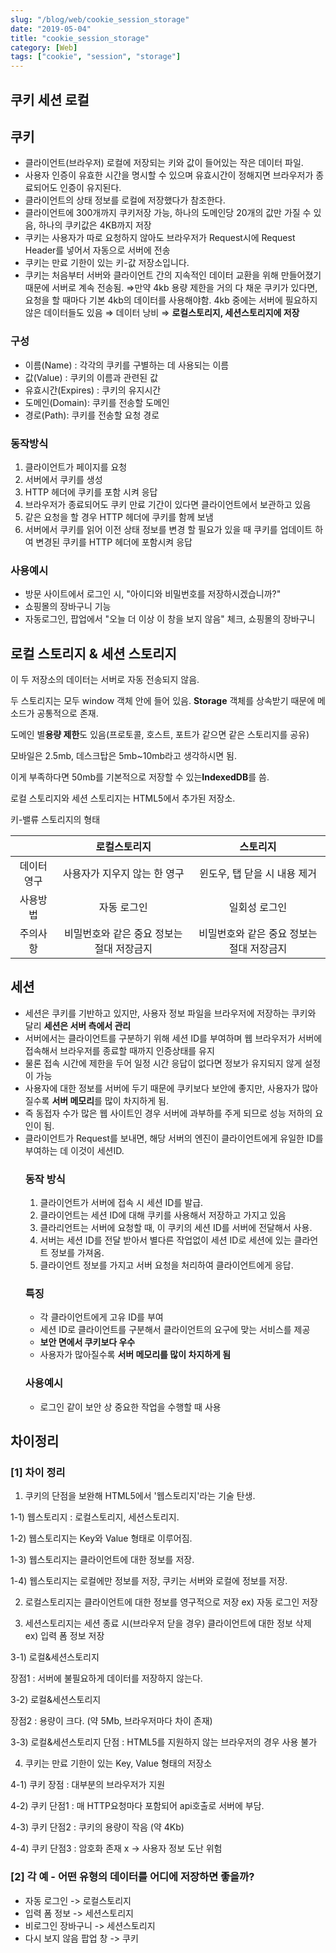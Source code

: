 ```yaml
---
slug: "/blog/web/cookie_session_storage"
date: "2019-05-04"
title: "cookie_session_storage"
category: [Web]
tags: ["cookie", "session", "storage"]
---
```


## 쿠키 세션 로컬

## 쿠키

- 클라이언트(브라우저) 로컬에 저장되는 키와 값이 들어있는 작은 데이터 파일.
- 사용자 인증이 유효한 시간을 명시할 수 있으며 유효시간이 정해지면 브라우저가 종료되어도 인증이 유지된다.
- 클라이언트의 상태 정보를 로컬에 저장했다가 참조한다.
- 클라이언트에 300개까지 쿠키저장 가능, 하나의 도메인당 20개의 값만 가질 수 있음, 하나의 쿠키값은 4KB까지 저장
- 쿠키는 사용자가 따로 요청하지 않아도 브라우저가 Request시에 Request Header를 넣어서 자동으로 서버에 전송
- 쿠키는 만료 기한이 있는 키-값 저장소입니다.
- 쿠키는 처음부터 서버와 클라이언트 간의 지속적인 데이터 교환을 위해 만들어졌기 때문에 서버로 계속 전송됨. ⇒만약 4kb 용량 제한을 거의 다 채운 쿠키가 있다면, 요청을 할 때마다 기본 4kb의 데이터를 사용해야함. 4kb 중에는 서버에 필요하지 않은 데이터들도 있음 ⇒ 데이터 낭비 ⇒ **로컬스토리지, 세션스토리지에 저장**

### 구성

- 이름(Name) : 각각의 쿠키를 구별하는 데 사용되는 이름
- 값(Value) : 쿠키의 이름과 관련된 값
- 유효시간(Expires) : 쿠키의 유지시간
- 도메인(Domain): 쿠키를 전송할 도메인
- 경로(Path): 쿠키를 전송할 요청 경로

### 동작방식

1. 클라이언트가 페이지를 요청
2. 서버에서 쿠키를 생성
3. HTTP 헤더에 쿠키를 포함 시켜 응답
4. 브라우저가 종료되어도 쿠키 만료 기간이 있다면 클라이언트에서 보관하고 있음
5. 같은 요청을 할 경우 HTTP 헤더에 쿠키를 함께 보냄
6. 서버에서 쿠키를 읽어 이전 상태 정보를 변경 할 필요가 있을 때 쿠키를 업데이트 하여 변경된 쿠키를 HTTP 헤더에 포함시켜 응답

### 사용예시

- 방문 사이트에서 로그인 시, "아이디와 비밀번호를 저장하시겠습니까?"
- 쇼핑몰의 장바구니 기능
- 자동로그인, 팝업에서 "오늘 더 이상 이 창을 보지 않음" 체크, 쇼핑몰의 장바구니

## 로컬 스토리지 & 세션 스토리지

이 두 저장소의 데이터는 서버로 자동 전송되지 않음.

두 스토리지는 모두 window 객체 안에 들어 있음. **Storage**
객체를 상속받기 때문에 메소드가 공통적으로 존재.

도메인 별**용량 제한**도 있음(프로토콜, 호스트, 포트가 같으면 같은 스토리지를 공유)

모바일은 2.5mb, 데스크탑은 5mb~10mb라고 생각하시면 됨.

이게 부족하다면 50mb를 기본적으로 저장할 수 있는**IndexedDB**를 씀.

로컬 스토리지와 세션 스토리지는 HTML5에서 추가된 저장소.

키-밸류 스토리지의 형태

|             |               로컬스토리지                |                 스토리지                  |
| :---------: | :---------------------------------------: | :---------------------------------------: |
| 데이터 영구 |       사용자가 지우지 않는 한 영구        |       윈도우, 탭 닫을 시 내용 제거        |
|  사용방법   |                자동 로그인                |               일회성 로그인               |
|  주의사항   | 비밀번호와 같은 중요 정보는 절대 저장금지 | 비밀번호와 같은 중요 정보는 절대 저장금지 |

## 세션

- 세션은 쿠키를 기반하고 있지만, 사용자 정보 파일을 브라우저에 저장하는 쿠키와 달리 **세션은 서버 측에서 관리**
- 서버에서는 클라이언트를 구분하기 위해 세션 ID를 부여하며 웹 브라우저가 서버에 접속해서 브라우저를 종료할 때까지 인증상태를 유지
- 물론 접속 시간에 제한을 두어 일정 시간 응답이 없다면 정보가 유지되지 않게 설정이 가능
- 사용자에 대한 정보를 서버에 두기 때문에 쿠키보다 보안에 좋지만, 사용자가 많아질수록 **서버 메모리**를 많이 차지하게 됨.
- 즉 동접자 수가 많은 웹 사이트인 경우 서버에 과부하를 주게 되므로 성능 저하의 요인이 됨.
- 클라이언트가 Request를 보내면, 해당 서버의 엔진이 클라이언트에게 유일한 ID를 부여하는 데 이것이 세션ID.
  ### 동작 방식
  1. 클라이언트가 서버에 접속 시 세션 ID를 발급.
  2. 클라이언트는 세션 ID에 대해 쿠키를 사용해서 저장하고 가지고 있음
  3. 클라리언트는 서버에 요청할 때, 이 쿠키의 세션 ID를 서버에 전달해서 사용.
  4. 서버는 세션 ID를 전달 받아서 별다른 작업없이 세션 ID로 세션에 있는 클라언트 정보를 가져옴.
  5. 클라이언트 정보를 가지고 서버 요청을 처리하여 클라이언트에게 응답.
  ### 특징
  - 각 클라이언트에게 고유 ID를 부여
  - 세션 ID로 클라이언트를 구분해서 클라이언트의 요구에 맞는 서비스를 제공
  - **보안 면에서 쿠키보다 우수**
  - 사용자가 많아질수록 **서버 메모리를 많이 차지하게 됨**
  ### 사용예시
  - 로그인 같이 보안 상 중요한 작업을 수행할 때 사용

## 차이정리

### [1] 차이 정리

1. 쿠키의 단점을 보완해 HTML5에서 '웹스토리지'라는 기술 탄생.

1-1) 웹스토리지 : 로컬스토리지, 세션스토리지.

1-2) 웹스토리지는 Key와 Value 형태로 이루어짐.

1-3) 웹스토리지는 클라이언트에 대한 정보를 저장.

1-4) 웹스토리지는 로컬에만 정보를 저장, 쿠키는 서버와 로컬에 정보를 저장.

2. 로컬스토리지는 클라이언트에 대한 정보를 영구적으로 저장 ex) 자동 로그인 저장

3. 세션스토리지는 세션 종료 시(브라우저 닫을 경우) 클라이언트에 대한 정보 삭제 ex) 입력 폼 정보 저장

3-1) 로컬&세션스토리지

장점1 : 서버에 불필요하게 데이터를 저장하지 않는다.

3-2) 로컬&세션스토리지

장점2 : 용량이 크다. (약 5Mb, 브라우저마다 차이 존재)

3-3) 로컬&세션스토리지 단점 : HTML5를 지원하지 않는 브라우저의 경우 사용 불가

4. 쿠키는 만료 기한이 있는 Key, Value 형태의 저장소

4-1) 쿠키 장점 : 대부분의 브라우저가 지원

4-2) 쿠키 단점1 : 매 HTTP요청마다 포함되어 api호출로 서버에 부담.

4-3) 쿠키 단점2 : 쿠키의 용량이 작음 (약 4Kb)

4-4) 쿠키 단점3 : 암호화 존재 x -> 사용자 정보 도난 위험

### [2] 각 예 - 어떤 유형의 데이터를 어디에 저장하면 좋을까?

- 자동 로그인 -> 로컬스토리지
- 입력 폼 정보 -> 세션스토리지
- 비로그인 장바구니 -> 세션스토리지
- 다시 보지 않음 팝업 창 -> 쿠키
